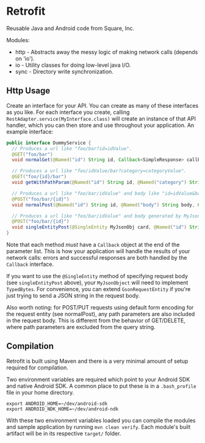 Retrofit
========

Reusable Java and Android code from Square, Inc.

Modules:

 * http - Abstracts away the messy logic of making network calls (depends on 'io').
 * io - Utility classes for doing low-level java I/O.
 * sync - Directory write synchronization.


Http Usage
----------

Create an interface for your API.  You can create as many of these interfaces as you like.  For
each interface you create, calling `RestAdapter.service(MyInterface.class)` will create an
instance of that API handler, which you can then store and use throughout your application.  An
example interface:

```java
public interface DummyService {
  // Produces a url like "foo/bar?id=idValue".
  @GET("foo/bar")
  void normalGet(@Named("id") String id, Callback<SimpleResponse> callback);

  // Produces a url like "foo/idValue/bar?category=categoryValue".
  @GET("foo/{id}/bar")
  void getWithPathParam(@Named("id") String id, @Named("category") String category, Callback<SimpleResponse> callback);

  // Produces a url like "foo/bar/idValue" and body like "id=idValue&body=bodyValue".
  @POST("foo/bar/{id}")
  void normalPost(@Named("id") String id, @Named("body") String body, Callback<SimpleResponse> callback);

  // Produces a url like "foo/bar/idValue" and body generated by MyJsonObj.
  @POST("foo/bar/{id}")
  void singleEntityPost(@SingleEntity MyJsonObj card, @Named("id") String id, Callback<SimpleResponse> callback);
}
```

Note that each method _must_ have a `Callback` object at the end of the parameter list.  This is how
your application will handle the results of your network calls: errors and successful responses are
both handled by the `Callback` interface.

If you want to use the `@SingleEntity` method of specifying request body (see `singleEntityPost` above),
your `MyJsonObject` will need to implement `TypedBytes`.  For convenience, you can extend
`GsonRequestEntity` if you're just trying to send a JSON string in the request body.

Also worth noting: for POST/PUT requests using default form encoding for the request entity (see
normalPost), any path parameters are also included in the request body.  This is different from the
behavior of GET/DELETE, where path parameters are excluded from the query string.



Compilation
-----------

Retrofit is built using Maven and there is a very minimal amount of setup required for compilation.

Two environment variables are required which point to your Android SDK and native Android SDK. A common
place to put these is in a `.bash_profile` file in your home directory.

    export ANDROID_HOME=~/dev/android-sdk
    export ANDROID_NDK_HOME=~/dev/android-ndk

With these two environment variables loaded you can compile the modules and sample application by running
`mvn clean verify`. Each module's built artifact will be in its respective `target/` folder.
